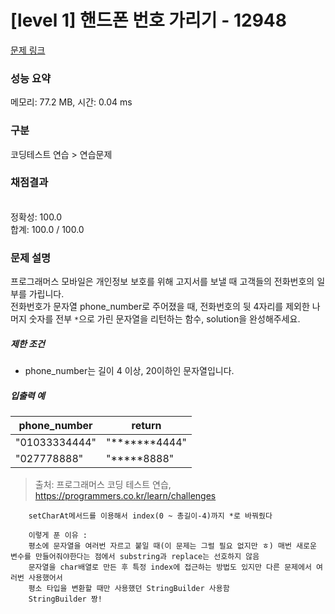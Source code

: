 # [level 1] 핸드폰 번호 가리기 - 12948 

[문제 링크](https://school.programmers.co.kr/learn/courses/30/lessons/12948) 

### 성능 요약

메모리: 77.2 MB, 시간: 0.04 ms

### 구분

코딩테스트 연습 > 연습문제

### 채점결과

<br/>정확성: 100.0<br/>합계: 100.0 / 100.0

### 문제 설명

<p>프로그래머스 모바일은 개인정보 보호를 위해 고지서를 보낼 때 고객들의 전화번호의 일부를 가립니다.<br>
전화번호가 문자열 phone_number로 주어졌을 때, 전화번호의 뒷 4자리를 제외한 나머지 숫자를 전부 <code>*</code>으로 가린 문자열을 리턴하는 함수, solution을 완성해주세요.</p>

<h5>제한 조건</h5>

<ul>
<li>phone_number는 길이 4 이상,  20이하인 문자열입니다.</li>
</ul>

<h5>입출력 예</h5>
<table class="table">
        <thead><tr>
<th>phone_number</th>
<th>return</th>
</tr>
</thead>
        <tbody><tr>
<td>"01033334444"</td>
<td>"*******4444"</td>
</tr>
<tr>
<td>"027778888"</td>
<td>"*****8888"</td>
</tr>
</tbody>
      </table>

> 출처: 프로그래머스 코딩 테스트 연습, https://programmers.co.kr/learn/challenges
       
        setCharAt메서드를 이용해서 index(0 ~ 총길이-4)까지 *로 바꿔줬다
        
        이렇게 푼 이유 : 
        평소에 문자열을 여러번 자르고 붙일 때(이 문제는 그럴 필요 없지만 ㅎ) 매번 새로운 변수를 만들어줘야한다는 점에서 substring과 replace는 선호하지 않음
        문자열을 char배열로 만든 후 특정 index에 접근하는 방법도 있지만 다른 문제에서 여러번 사용했어서 
        평소 타입을 변환할 때만 사용했던 StringBuilder 사용함
        StringBuilder 짱!
        
